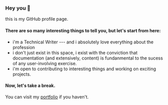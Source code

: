 ### Hey you 👋
this is my GitHub profile page.

#### There are so many interesting things to tell you, but let's start from here:
- i'm a Technical Writer --- and i absolutely love everything about the profession 
- i don't just exist in this space, i exist with the conviction that documentation (and extensively, content) is fundanmental to the sucess of any user-involving exercise.
- i'm open to contributing to interesting things and working on exciting projects.

#### Now, let's take a break. 
You can visit my [portfolio](https://peter-oyebanji.netlify.app/) if you haven't. 
